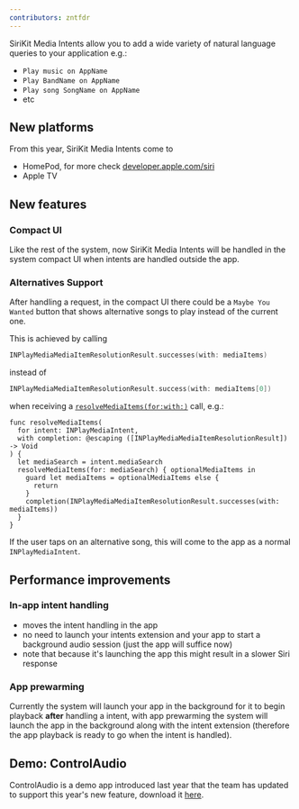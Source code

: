 ```yaml
---
contributors: zntfdr
---
```


SiriKit Media Intents allow you to add a wide variety of natural language queries to your application e.g.: 

- `Play music on AppName`
- `Play BandName on AppName`
- `Play song SongName on AppName`
- etc

## New platforms

From this year, SiriKit Media Intents come to

- HomePod, for more check [developer.apple.com/siri](https://developer.apple.com/siri)
- Apple TV

## New features

### Compact UI

Like the rest of the system, now SiriKit Media Intents will be handled in the system compact UI when intents are handled outside the app.

### Alternatives Support

After handling a request, in the compact UI there could be a `Maybe You Wanted` button that shows alternative songs to play instead of the current one.

This is achieved by calling 

```swift
INPlayMediaMediaItemResolutionResult.successes(with: mediaItems)
```

instead of 

```swift
INPlayMediaMediaItemResolutionResult.success(with: mediaItems[0])
```

when receiving a [`resolveMediaItems(for:with:)`][resolveMediaItems(for:with:)] call, e.g.:

```swifr
func resolveMediaItems(
  for intent: INPlayMediaIntent, 
  with completion: @escaping ([INPlayMediaMediaItemResolutionResult]) -> Void
) {
  let mediaSearch = intent.mediaSearch
  resolveMediaItems(for: mediaSearch) { optionalMediaItems in
    guard let mediaItems = optionalMediaItems else {
      return
    }
    completion(INPlayMediaMediaItemResolutionResult.successes(with: mediaItems))
  }
}
```

If the user taps on an alternative song, this will come to the app as a normal `INPlayMediaIntent`.

## Performance improvements

### In-app intent handling

- moves the intent handling in the app
- no need to launch your intents extension and your app to start a background audio session (just the app will suffice now)
- note that because it's launching the app this might result in a slower Siri response

### App prewarming

Currently the system will launch your app in the background for it to begin playback **after** handling a intent, with app prewarming the system will launch the app in the background along with the intent extension (therefore the app playback is ready to go when the intent is handled).

## Demo: ControlAudio

ControlAudio is a demo app introduced last year that the team has updated to support this year's new feature, download it [here](https://developer.apple.com/documentation/sirikit/media/managing_audio_with_sirikit).

[resolveMediaItems(for:with:)]: https://developer.apple.com/documentation/sirikit/inplaymediaintenthandling/3074275-resolvemediaitems